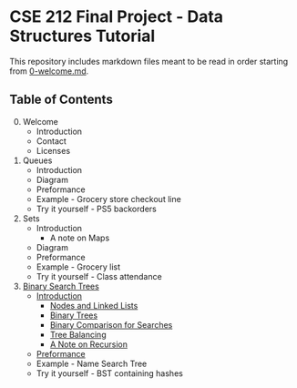 # CSE 212 Final Project - Data Structures Tutorial
This repository includes markdown files meant to be read in order starting from [0-welcome.md](0-welcome.md).

## Table of Contents
0. Welcome
    * Introduction
    * Contact
    * Licenses
1. Queues
    * Introduction
    * Diagram
    * Preformance
    * Example - Grocery store checkout line
    * Try it yourself - PS5 backorders
2. Sets
    * Introduction
        * A note on Maps
    * Diagram
    * Preformance
    * Example - Grocery list
    * Try it yourself - Class attendance
3. [Binary Search Trees](3-binary-search-trees.md)
    * [Introduction](3-binary-search-trees.md#introduction)
        * [Nodes and Linked Lists](3-binary-search-trees.md#nodes-and-linked-lists)
        * [Binary Trees](3-binary-search-trees.md#binary-trees)
        * [Binary Comparison for Searches](3-binary-search-trees.md#binary-comparison-for-searches)
        * [Tree Balancing](3-binary-search-trees.md#tree-balancing)
        * [A Note on Recursion](3-binary-search-trees.md#a-note-on-recursion)
    * [Preformance](3-binary-search-trees.md#preformance)
    * Example - Name Search Tree
    * Try it yourself - BST containing hashes